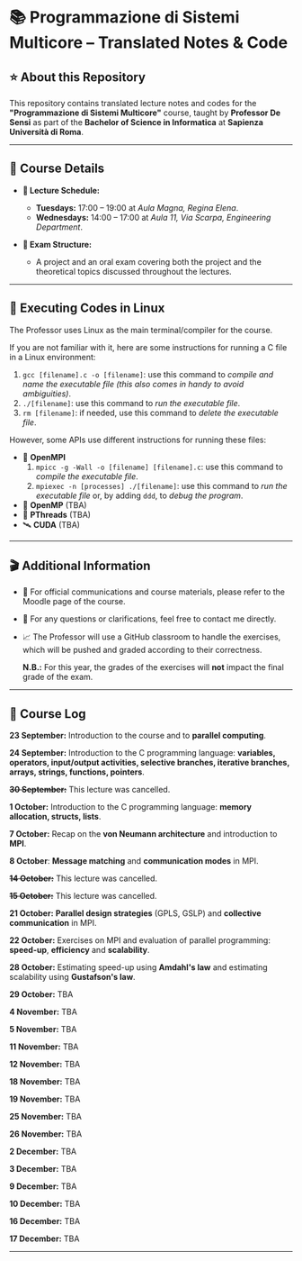 # 📚 Programmazione di Sistemi Multicore – Translated Notes & Code

## ⭐ About this Repository

This repository contains translated lecture notes and codes for the **"Programmazione di Sistemi Multicore"** course, taught by **Professor De Sensi** as part of the **Bachelor of Science in Informatica** at **Sapienza Università di Roma**.

---

## 📍 Course Details

- **📅 Lecture Schedule:**
  - **Tuesdays:** 17:00 – 19:00 at *Aula Magna, Regina Elena*.
  - **Wednesdays:** 14:00 – 17:00 at *Aula 11, Via Scarpa, Engineering Department*.

- **🧪 Exam Structure:**
  - A project and an oral exam covering both the project and the theoretical topics discussed throughout the lectures.

---

## 🚨 Executing Codes in Linux

The Professor uses Linux as the main terminal/compiler for the course.

If you are not familiar with it, here are some instructions for running a C file in a Linux environment:

1) `gcc [filename].c -o [filename]`: use this command to *compile and name the executable file (this also comes in handy to avoid ambiguities)*.
2) `./[filename]`: use this command to *run the executable file*.
3) `rm [filename]`: if needed, use this command to *delete the executable file*.

However, some APIs use different instructions for running these files:

- 📮 **OpenMPI**
  1) `mpicc -g -Wall -o [filename] [filename].c`: use this command to *compile the executable file*.
  2) `mpiexec -n [processes] ./[filename]`: use this command to *run the executable file* or, by adding `ddd`, to *debug the program*.
- 🧭 **OpenMP** (TBA)
- 🐌 **PThreads** (TBA)
- 🛰 **CUDA** (TBA)

---

## 🎬 Additional Information

- 📌 For official communications and course materials, please refer to the Moodle page of the course.
- 📩 For any questions or clarifications, feel free to contact me directly.
- 📈 The Professor will use a GitHub classroom to handle the exercises, which will be pushed and graded according to their correctness.

  **N.B.:** For this year, the grades of the exercises will **not** impact the final grade of the exam.

---

## 📖 Course Log
**23 September:** Introduction to the course and to **parallel computing**.

**24 September:** Introduction to the C programming language: **variables, operators, input/output activities, selective branches, iterative branches, arrays, strings, functions, pointers**.

~~**30 September:**~~ This lecture was cancelled.

**1 October:** Introduction to the C programming language: **memory allocation, structs, lists**.

**7 October:** Recap on the **von Neumann architecture** and introduction to **MPI**.

**8 October**: **Message matching** and **communication modes** in MPI.

~~**14 October:**~~ This lecture was cancelled.

~~**15 October:**~~ This lecture was cancelled.

**21 October:** **Parallel design strategies** (GPLS, GSLP) and **collective communication** in MPI.

**22 October:** Exercises on MPI and evaluation of parallel programming: **speed-up**, **efficiency** and **scalability**.

**28 October:** Estimating speed-up using **Amdahl's law** and estimating scalability using **Gustafson's law**.

**29 October:** TBA

**4 November:** TBA

**5 November:** TBA

**11 November:** TBA

**12 November:** TBA

**18 November:** TBA

**19 November:** TBA

**25 November:** TBA

**26 November:** TBA

**2 December:** TBA

**3 December:** TBA

**9 December:** TBA

**10 December:** TBA

**16 December:** TBA

**17 December:** TBA

---
